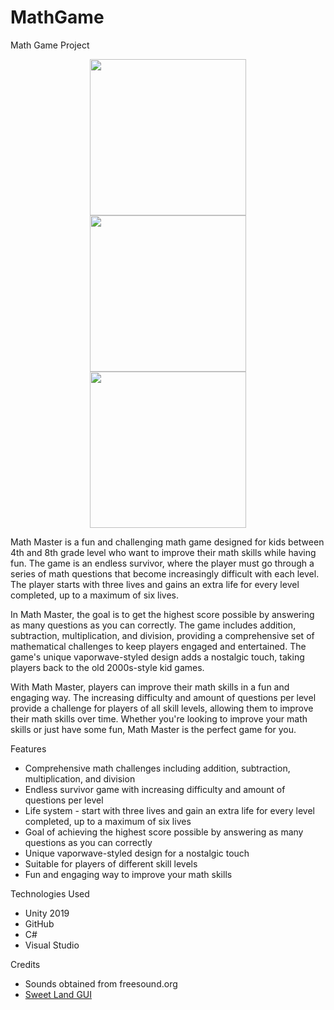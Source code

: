 # MathGame

Math Game Project

<p align="center">
  <img src="image1.png" width="250" hspace="20"/>
  <img src="image2.png" width="250" hspace="20"/> 
  <img src="image3.png" width="250" hspace="20"/>
</p>

Math Master is a fun and challenging math game designed for kids between 4th and 8th grade level who want to improve their math skills while having fun. The game is an endless survivor, where the player must go through a series of math questions that become increasingly difficult with each level. The player starts with three lives and gains an extra life for every level completed, up to a maximum of six lives.

In Math Master, the goal is to get the highest score possible by answering as many questions as you can correctly. The game includes addition, subtraction, multiplication, and division, providing a comprehensive set of mathematical challenges to keep players engaged and entertained. The game's unique vaporwave-styled design adds a nostalgic touch, taking players back to the old 2000s-style kid games.

With Math Master, players can improve their math skills in a fun and engaging way. The increasing difficulty and amount of questions per level provide a challenge for players of all skill levels, allowing them to improve their math skills over time. Whether you're looking to improve your math skills or just have some fun, Math Master is the perfect game for you.

Features
*  Comprehensive math challenges including addition, subtraction, multiplication, and division
* Endless survivor game with increasing difficulty and amount of questions per level
* Life system - start with three lives and gain an extra life for every level completed, up to a maximum of six lives
* Goal of achieving the highest score possible by answering as many questions as you can correctly
* Unique vaporwave-styled design for a nostalgic touch
* Suitable for players of different skill levels
* Fun and engaging way to improve your math skills

Technologies Used
* Unity 2019
* GitHub
* C#
* Visual Studio

Credits
* Sounds obtained from freesound.org
* [Sweet Land GUI](https://assetstore.unity.com/packages/2d/gui/sweet-land-gui-208285)
